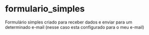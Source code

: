 # formulario_simples
Formulário simples criado para receber dados e enviar para um determinado e-mail (nesse caso esta configurado para o meu e-mail)
